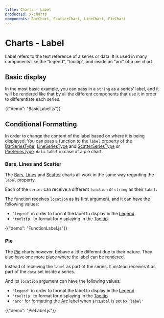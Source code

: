```yaml
---
title: Charts - Label
productId: x-charts
components: BarChart, ScatterChart, LineChart, PieChart
---
```


# Charts - Label

<p class="description">Label refers to the text reference of a series or data. It is used in many components like the "legend", "tooltip",  and inside an "arc" of a pie chart.</p>

## Basic display

In the most basic example, you can pass in a `string` as a series' label, and it will be rendered like that by all the different components that use it in order to differentiate each series.

{{"demo": "BasicLabel.js"}}

## Conditional Formatting

In order to change the content of the label based on where it is being displayed. You can pass a function to the `label` property of the [BarSeriesType](/x/api/charts/bar-series-type/), [LineSeriesType](/x/api/charts/line-series-type/) and [ScatterSeriesType](/x/api/charts/scatter-series-type/) or [PieSeriesType](/x/api/charts/pie-series-type/)`.data.label` in case of a pie chart.

### Bars, Lines and Scatter

The [Bars](/x/react-charts/bars/), [Lines](/x/react-charts/lines/) and [Scatter](/x/react-charts/scatter/) charts all work in the same way regarding the `label` property.

Each of the `series` can receive a different `function` or `string` as their `label`.

The function receives `location` as its first argument, and it can have the following values:

- `'legend'` in order to format the label to display in the [Legend](/x/react-charts/legend/)
- `'tooltip'` to format for displaying in the [Tooltip](/x/react-charts/tooltip/)

{{"demo": "FunctionLabel.js"}}

### Pie

The [Pie](/x/react-charts/pie/) charts however, behave a little different due to their nature. They also have one more place where the label can be rendered.

Instead of receiving the `label` as part of the series. It instead receives it as part of the `data` set inside a series.

And its `location` argument can have the following values:

- `'legend'` in order to format the label to display in the [Legend](/x/react-charts/legend/)
- `'tooltip'` to format for displaying in the [Tooltip](/x/react-charts/tooltip/)
- `'arc'` for formatting the [Arc](http://localhost:3001/x/react-charts/pie/#labels) label when `arcLabel` is set to `'label'`

{{"demo": "PieLabel.js"}}
